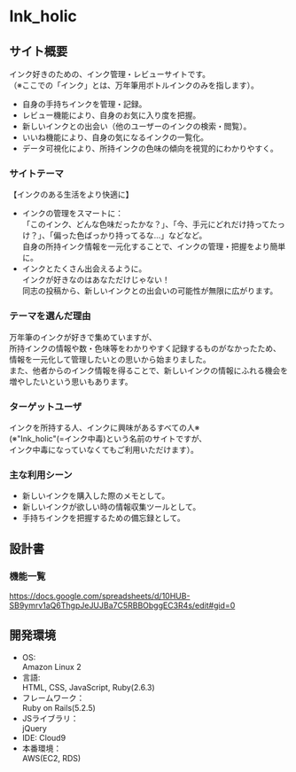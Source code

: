 # Ink_holic

## サイト概要
インク好きのための、インク管理・レビューサイトです。  
（※ここでの「インク」とは、万年筆用ボトルインクのみを指します）。
- 自身の手持ちインクを管理・記録。
- レビュー機能により、自身のお気に入り度を把握。
- 新しいインクとの出会い（他のユーザーのインクの検索・閲覧）。
- いいね機能により、自身の気になるインクの一覧化。
- データ可視化により、所持インクの色味の傾向を視覚的にわかりやすく。

### サイトテーマ
【インクのある生活をより快適に】
- インクの管理をスマートに：  
「このインク、どんな色味だったかな？」、「今、手元にどれだけ持ってたっけ？」、「偏った色ばっかり持ってるな…」などなど。  
自身の所持インク情報を一元化することで、インクの管理・把握をより簡単に。
- インクとたくさん出会えるように。  
インクが好きなのはあなただけじゃない！  
同志の投稿から、新しいインクとの出会いの可能性が無限に広がります。

### テーマを選んだ理由
万年筆のインクが好きで集めていますが、  
所持インクの情報や数・色味等をわかりやすく記録するものがなかったため、  
情報を一元化して管理したいとの思いから始まりました。  
また、他者からのインク情報を得ることで、新しいインクの情報にふれる機会を増やしたいという思いもあります。

### ターゲットユーザ
インクを所持する人、インクに興味があるすべての人※  
(※"Ink_holic"(=インク中毒)という名前のサイトですが、  
インク中毒になっていなくてもご利用いただけます）。

### 主な利用シーン
- 新しいインクを購入した際のメモとして。  
- 新しいインクが欲しい時の情報収集ツールとして。  
- 手持ちインクを把握するための備忘録として。

## 設計書
### 機能一覧
https://docs.google.com/spreadsheets/d/10HUB-SB9ymrv1aQ6ThgpJeJUJBa7C5RBBObggEC3R4s/edit#gid=0

## 開発環境
- OS:  
Amazon Linux 2
- 言語:  
HTML, CSS, JavaScript, Ruby(2.6.3)
- フレームワーク：  
Ruby on Rails(5.2.5)
- JSライブラリ：  
jQuery
- IDE:
Cloud9
- 本番環境：  
AWS(EC2, RDS)